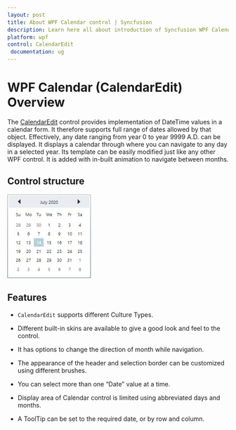 ```yaml
---
layout: post
title: About WPF Calendar control | Syncfusion
description: Learn here all about introduction of Syncfusion WPF Calendar (CalendarEdit) control, its elements and more details.
platform: wpf
control: CalendarEdit
 documentation: ug
---
```


# WPF Calendar (CalendarEdit) Overview

The [CalendarEdit](https://help.syncfusion.com/cr/wpf/Syncfusion.Windows.Shared.CalendarEdit.html) control provides implementation of DateTime values in a calendar form. It therefore supports full range of dates allowed by that object. Effectively, any date ranging from year 0 to year 9999 A.D. can be displayed. It displays a calendar through where you can navigate to any day in a selected year. Its template can be easily modified just like any other WPF control. It is added with in-built animation to navigate between months.

## Control structure

![wpf calendar control structure](Getting-Started_images/Getting-Started_img1.jpeg)

## Features

* `CalendarEdit` supports different Culture Types.

* Different built-in skins are available to give a good look and feel to the control.

* It has options to change the direction of month while navigation.

* The appearance of the header and selection border can be customized using different brushes.

* You can select more than one “Date” value at a time.

* Display area of Calendar control is limited using abbreviated days and months.

* A ToolTip can be set to the required date, or by row and column.




